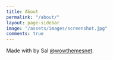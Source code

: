 ```yaml
---
title: About
permalink: "/about/"
layout: page-sidebar
image: "/assets/images/screenshot.jpg"
comments: true
---
```


Made with <i class="fa fa-heart text-danger"></i> by Sal [@wowthemesnet](https://www.wowthemes.net/category/free-themes-templates/).
